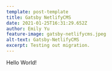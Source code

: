 ```yaml
---
template: post-template
title: Gatsby NetlifyCMS
date: 2021-01-25T16:31:29.652Z
author: Emily Yu
feature-image: gatsby-netlifycms.jpeg
alt-text: Gatsby-NetlifyCMS
excerpt: Testing out migration.
---
```

Hello World!